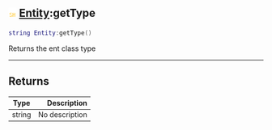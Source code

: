 ## ![shared](../../.gitbook/assets/shared.png) [Entity](./readme/entity.md):getType

```lua
string Entity:getType()
```

Returns the ent class type

------
## Returns

| Type   | Description |
| ------ | ----------: |
| string | No description |

